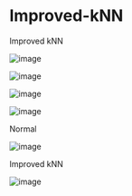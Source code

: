 # Improved-kNN
Improved  kNN

![image](https://github.com/user-attachments/assets/21c0e6be-f9b0-468a-a404-1fe43610c27d)

![image](https://github.com/user-attachments/assets/797e180b-9f39-4022-bfb7-a6f2d5ea611f)

![image](https://github.com/user-attachments/assets/58b50960-3069-4644-8b89-c536c8085ba4)


![image](https://github.com/user-attachments/assets/2e14b7d1-9b72-4a30-ac72-cfee1b9561f2)


Normal 

![image](https://github.com/user-attachments/assets/9eadceb8-a4cc-400a-a373-4373a75c0d7a)

Improved  kNN

![image](https://github.com/user-attachments/assets/a42c1988-9c69-47b1-abf4-d9154836df9e)

